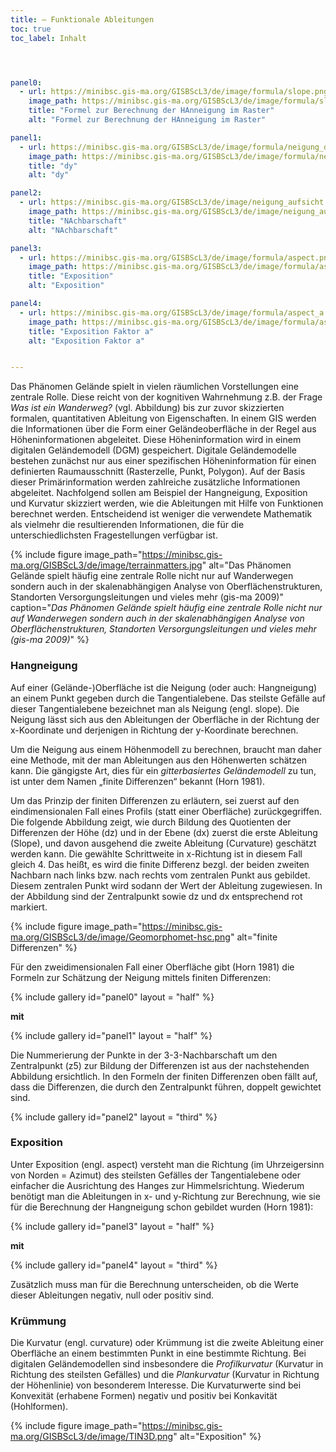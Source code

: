 ```yaml
---
title: – Funktionale Ableitungen 
toc: true
toc_label: Inhalt




panel0:  
  - url: https://minibsc.gis-ma.org/GISBScL3/de/image/formula/slope.png
    image_path: https://minibsc.gis-ma.org/GISBScL3/de/image/formula/slope.png
    title: "Formel zur Berechnung der HAnneigung im Raster"
    alt: "Formel zur Berechnung der HAnneigung im Raster"

panel1:  
  - url: https://minibsc.gis-ma.org/GISBScL3/de/image/formula/neigung_dy.png
    image_path: https://minibsc.gis-ma.org/GISBScL3/de/image/formula/neigung_dy.png
    title: "dy"
    alt: "dy"

panel2:  
  - url: https://minibsc.gis-ma.org/GISBScL3/de/image/neigung_aufsicht.png
    image_path: https://minibsc.gis-ma.org/GISBScL3/de/image/neigung_aufsicht.png
    title: "NAchbarschaft"
    alt: "NAchbarschaft"

panel3:  
  - url: https://minibsc.gis-ma.org/GISBScL3/de/image/formula/aspect.png
    image_path: https://minibsc.gis-ma.org/GISBScL3/de/image/formula/aspect.png
    title: "Exposition"
    alt: "Exposition"

panel4:  
  - url: https://minibsc.gis-ma.org/GISBScL3/de/image/formula/aspect_a.png
    image_path: https://minibsc.gis-ma.org/GISBScL3/de/image/formula/aspect_a.png
    title: "Exposition Faktor a"
    alt: "Exposition Faktor a"


---
```



Das Phänomen Gelände spielt in vielen räumlichen Vorstellungen eine zentrale Rolle. Diese reicht von der kognitiven Wahrnehmung z.B. der Frage *Was ist ein Wanderweg?* (vgl. Abbildung) bis zur zuvor skizzierten formalen, quantitativen Ableitung von Eigenschaften.
In einem GIS werden die Informationen über die Form einer Geländeoberfläche in der Regel aus Höheninformationen abgeleitet. Diese Höheninformation wird in einem digitalen Geländemodell (DGM) gespeichert. Digitale Geländemodelle bestehen zunächst nur aus einer spezifischen Höheninformation für einen definierten Raumausschnitt (Rasterzelle, Punkt, Polygon). Auf der Basis dieser Primärinformation werden zahlreiche zusätzliche Informationen abgeleitet. Nachfolgend sollen am Beispiel der Hangneigung, Exposition und Kurvatur skizziert werden, wie die Ableitungen mit Hilfe von Funktionen berechnet werden. Entscheidend ist weniger die verwendete Mathematik als vielmehr die resultierenden Informationen, die für die unterschiedlichsten Fragestellungen verfügbar ist.

{% include figure image_path="https://minibsc.gis-ma.org/GISBScL3/de/image/terrainmatters.jpg" alt="Das Phänomen Gelände spielt häufig eine zentrale Rolle nicht nur auf Wanderwegen sondern auch in der skalenabhängigen Analyse von Oberflächenstrukturen, Standorten Versorgungsleitungen und vieles mehr (gis-ma 2009)" caption="*Das Phänomen Gelände spielt häufig eine zentrale Rolle nicht nur auf Wanderwegen sondern auch in der skalenabhängigen Analyse von Oberflächenstrukturen, Standorten Versorgungsleitungen und vieles mehr (gis-ma 2009)*" %}


### Hangneigung

Auf einer (Gelände-)Oberfläche ist die Neigung (oder auch: Hangneigung) an einem Punkt gegeben durch die Tangentialebene. Das steilste Gefälle auf dieser Tangentialebene bezeichnet man als Neigung (engl. slope). Die Neigung lässt sich aus den Ableitungen der Oberfläche in der Richtung der x-Koordinate und derjenigen in Richtung der y-Koordinate berechnen.

Um die Neigung aus einem Höhenmodell zu berechnen, braucht man daher eine Methode, mit der man Ableitungen aus den Höhenwerten schätzen kann. Die gängigste Art, dies für ein *gitterbasiertes Geländemodell* zu tun, ist unter dem Namen „finite Differenzen“ bekannt (Horn 1981).

Um das Prinzip der finiten Differenzen zu erläutern, sei zuerst auf den eindimensionalen Fall eines Profils (statt einer Oberfläche) zurückgegriffen. Die folgende Abbildung zeigt, wie durch Bildung des Quotienten der Differenzen der Höhe (dz) und in der Ebene (dx) zuerst die erste Ableitung (Slope), und davon ausgehend die zweite Ableitung (Curvature) geschätzt werden kann. Die gewählte Schrittweite in x-Richtung ist in diesem Fall gleich 4. Das heißt, es wird die finite Differenz bezgl. der beiden zweiten Nachbarn nach links bzw. nach rechts vom zentralen Punkt aus gebildet. Diesem zentralen Punkt wird sodann der Wert der Ableitung zugewiesen. In der Abbildung sind der Zentralpunkt sowie dz und dx entsprechend rot markiert.

{% include figure image_path="https://minibsc.gis-ma.org/GISBScL3/de/image/Geomorphomet-hsc.png" alt="finite Differenzen"  %}

Für den zweidimensionalen Fall einer Oberfläche gibt (Horn 1981) die Formeln zur Schätzung der Neigung mittels finiten Differenzen:

{% include gallery id="panel0"   layout = "half"  %}

**mit**

{% include gallery id="panel1"   layout = "half"  %}



Die Nummerierung der Punkte in der 3-3-Nachbarschaft um den Zentralpunkt (z5) zur Bildung der Differenzen ist aus der nachstehenden Abbildung ersichtlich. In den Formeln der finiten Differenzen oben fällt auf, dass die Differenzen, die durch den Zentralpunkt führen, doppelt gewichtet sind.


{% include gallery id="panel2"   layout = "third"  %}


### Exposition

Unter Exposition (engl. aspect) versteht man die Richtung (im Uhrzeigersinn von Norden = Azimut) des steilsten Gefälles der Tangentialebene oder einfacher die Ausrichtung des Hanges zur Himmelsrichtung. Wiederum benötigt man die Ableitungen in x- und y-Richtung zur Berechnung, wie sie für die Berechnung der Hangneigung schon gebildet wurden (Horn 1981):

{% include gallery id="panel3"   layout = "half"  %}


**mit**


{% include gallery id="panel4"   layout = "third"  %}

Zusätzlich muss man für die Berechnung unterscheiden, ob die Werte dieser Ableitungen negativ, null oder positiv sind.

### Krümmung

Die Kurvatur (engl. curvature) oder Krümmung  ist die zweite Ableitung einer Oberfläche an einem bestimmten Punkt in eine bestimmte Richtung.
Bei digitalen Geländemodellen sind insbesondere die *Profilkurvatur* (Kurvatur in Richtung des steilsten Gefälles) und die *Plankurvatur* (Kurvatur in Richtung der Höhenlinie) von besonderem Interesse. Die Kurvaturwerte sind bei Konvexität (erhabene Formen) negativ und positiv bei Konkavität (Hohlformen).

{% include figure image_path="https://minibsc.gis-ma.org/GISBScL3/de/image/TIN3D.png" alt="Exposition" %}



